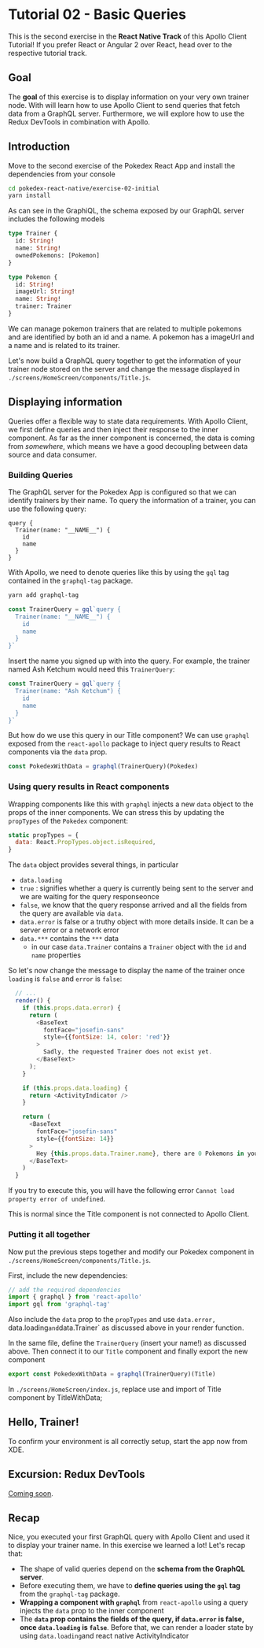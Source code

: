 # Tutorial 02 - Basic Queries

This is the second exercise in the **React Native Track** of this Apollo Client Tutorial!
If you prefer React or Angular 2 over React, head over to the respective tutorial track.

## Goal

The **goal** of this exercise is to display information on your very own trainer node.
With will learn how to use Apollo Client to send queries that fetch data from a GraphQL server.
Furthermore, we will explore how to use the Redux DevTools in combination with Apollo.

## Introduction

Move to the second exercise of the Pokedex React App and install the dependencies from your console

```sh
cd pokedex-react-native/exercise-02-initial
yarn install
```

As  can see in the GraphiQL, the schema exposed by our GraphQL server includes the following models

```graphql
type Trainer {
  id: String!
  name: String!
  ownedPokemons: [Pokemon]
}

type Pokemon {
  id: String!
  imageUrl: String!
  name: String!
  trainer: Trainer
}
```

We can manage pokemon trainers that are related to multiple pokemons and are identified by both an id and a name.
A pokemon has a imageUrl and a name and is related to its trainer.

Let's now build a GraphQL query together to get the information of your trainer node stored on the server and
change the message displayed in `./screens/HomeScreen/components/Title.js`.

## Displaying information

Queries offer a flexible way to state data requirements. With Apollo Client, we first define queries and then
inject their response to the inner component.
As far as the inner component is concerned, the data is coming from *somewhere*, which means we have a
good decoupling between data source and data consumer.

### Building Queries

The GraphQL server for the Pokedex App is configured so that we can identify trainers by their name. To query the
information of a trainer, you can use the following query:

```
query {
  Trainer(name: "__NAME__") {
    id
    name
  }
}
```

With Apollo, we need to denote queries like this by using the `gql` tag contained in the `graphql-tag` package.

```sh
yarn add graphql-tag
```

```js
const TrainerQuery = gql`query {
  Trainer(name: "__NAME__") {
    id
    name
  }
}`
```

Insert the name you signed up with into the query. For example, the trainer named Ash Ketchum would need
this `TrainerQuery`:

```js
const TrainerQuery = gql`query {
  Trainer(name: "Ash Ketchum") {
    id
    name
  }
}`
```

But how do we use this query in our Title component? We can use `graphql` exposed from the `react-apollo` package
to inject query results to React components via the `data` prop.

```js
const PokedexWithData = graphql(TrainerQuery)(Pokedex)
```

### Using query results in React components

Wrapping components like this with `graphql` injects a new `data` object to the props of the inner components.
We can stress this by updating the `propTypes` of the `Pokedex` component:

```js
static propTypes = {
  data: React.PropTypes.object.isRequired,
}
```

The `data` object provides several things, in particular

* `data.loading`
 * `true` : signifies whether a query is currently being sent to the server and we are waiting for the query responseonce
 * `false`, we know that the query response arrived and all the fields from the query are available via `data`.
* `data.error` is false or a truthy object with more details inside. It can be a server error or a network error
* `data.***` contains the `***` data
  * in our case `data.Trainer` contains a `Trainer` object with the `id` and `name` properties

So let's now change the message to display the name of the trainer once `loading` is `false` and `error` is `false`:

```js
  // ...
  render() {
    if (this.props.data.error) {
      return (
        <BaseText
          fontFace="josefin-sans"
          style={{fontSize: 14, color: 'red'}}
        >
          Sadly, the requested Trainer does not exist yet.
        </BaseText>
      );
    }

    if (this.props.data.loading) {
      return <ActivityIndicator />
    }

    return (
      <BaseText
        fontFace="josefin-sans"
        style={{fontSize: 14}}
      >
        Hey {this.props.data.Trainer.name}, there are 0 Pokemons in your pokedex
      </BaseText>
    )
  }
```

If you try to execute this, you will have the following error `Cannot load property error of undefined`.

This is normal since the Title component is not connected to Apollo Client.

### Putting it all together

Now put the previous steps together and modify our Pokedex component in `./screens/HomeScreen/components/Title.js`.

First, include the new dependencies:

```js
// add the required dependencies
import { graphql } from 'react-apollo'
import gql from 'graphql-tag'
```

Also include the `data` prop to the `propTypes` and use `data.error, `data.loading` and `data.Trainer` as discussed
above in your render function.

In the same file, define the `TrainerQuery` (insert your name!) as discussed above.
Then connect it to our `Title` component and finally export the new component

```js
export const PokedexWithData = graphql(TrainerQuery)(Title)
```

In `./screens/HomeScreen/index.js`, replace use and import of Title component by TitleWithData;

## Hello, Trainer!

To confirm your environment is all correctly setup, start the app now from XDE.

## Excursion: Redux DevTools

[Coming soon](/exercises/excursion-01).

## Recap

Nice, you executed your first GraphQL query with Apollo Client and used it to display your trainer name.
In this exercise we learned a lot! Let's recap that:

* The shape of valid queries depend on the **schema from the GraphQL server**.
* Before executing them, we have to **define queries using the `gql` tag** from the `graphql-tag` package.
* **Wrapping a component with `graphql`** from `react-apollo` using a query injects the `data` prop to the inner component
* The **`data` prop contains the fields of the query, if `data.error` is false,  once `data.loading` is `false`**.
  Before that, we can render a loader state by using `data.loading`and react native ActivityIndicator
